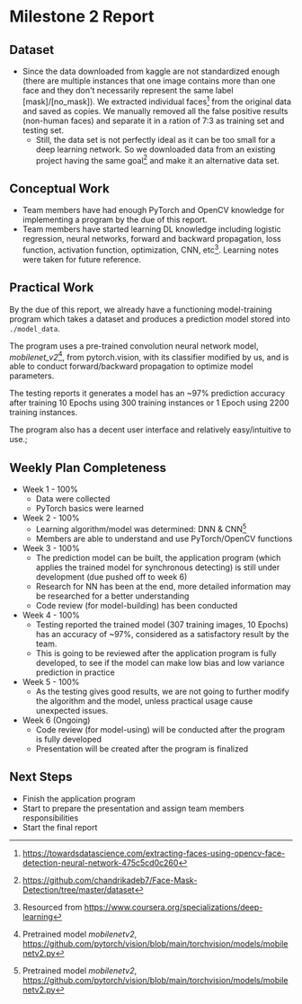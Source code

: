 # Milestone 2 Report

## Dataset

- Since the data downloaded from kaggle are not standardized enough (there are multiple instances that one image contains more than one face and they don't necessarily represent the same label [mask]/[no_mask]). We extracted individual faces[^1] from the original data and saved as copies. We manually removed all the false positive results (non-human faces) and separate it in a ration of 7:3 as training set and testing set.
  - Still, the data set is not perfectly ideal as it can be too small for a deep learning network. So we downloaded data from an existing project having the same goal[^2] and make it an alternative data set.

## Conceptual Work

- Team members have had enough PyTorch and OpenCV knowledge for implementing a program by the due of this report.
- Team members have started learning DL knowledge including logistic regression, neural networks, forward and backward propagation, loss function, activation function, optimization, CNN, etc[^3]. Learning notes were taken for future reference.

## Practical Work

By the due of this report, we already have a functioning model-training program which takes a dataset and produces a prediction model stored into `./model_data`.

The program uses a pre-trained convolution neural network model, *mobilenet_v2*[^4], from pytorch.vision, with its classifier modified by us, and is able to conduct forward/backward propagation to optimize model parameters.

The testing reports it generates a model has an ~97% prediction accuracy after training 10 Epochs using 300 training instances or 1 Epoch using 2200 training instances.

The program also has a decent user interface and relatively easy/intuitive to use.;



## Weekly Plan Completeness

- Week 1 - 100%
  - Data were collected
  - PyTorch basics were learned
- Week 2 - 100%
  - Learning algorithm/model was determined: DNN & CNN[^4]
  - Members are able to understand and use PyTorch/OpenCV functions
- Week 3 - 100%
  - The prediction model can be built, the application program (which applies the trained model for synchronous detecting) is still under development (due pushed off to week 6)
  - Research for NN has been at the end, more detailed information may be researched for a better understanding
  - Code review (for model-building) has been conducted
- Week 4 - 100%
  - Testing reported the trained model (307 training images, 10 Epochs) has an accuracy of ~97%, considered as a satisfactory result by the team.
  - This is going to be reviewed after the application program is fully developed, to see if the model can make low bias and low variance prediction in practice
- Week 5 - 100%
  - As the testing gives good results, we are not going to further modify the algorithm and the model, unless practical usage cause unexpected issues.
- Week 6 (Ongoing)
  - Code review (for model-using) will be conducted after the program is fully developed
  - Presentation will be created after the program is finalized

## Next Steps

- Finish the application program
- Start to prepare the presentation and assign team members responsibilities
- Start the final report




[^1]: https://towardsdatascience.com/extracting-faces-using-opencv-face-detection-neural-network-475c5cd0c260
[^2]:https://github.com/chandrikadeb7/Face-Mask-Detection/tree/master/dataset
[^3]: Resourced from https://www.coursera.org/specializations/deep-learning
[^4]: Pretrained model *mobilenetv2*, https://github.com/pytorch/vision/blob/main/torchvision/models/mobilenetv2.py
